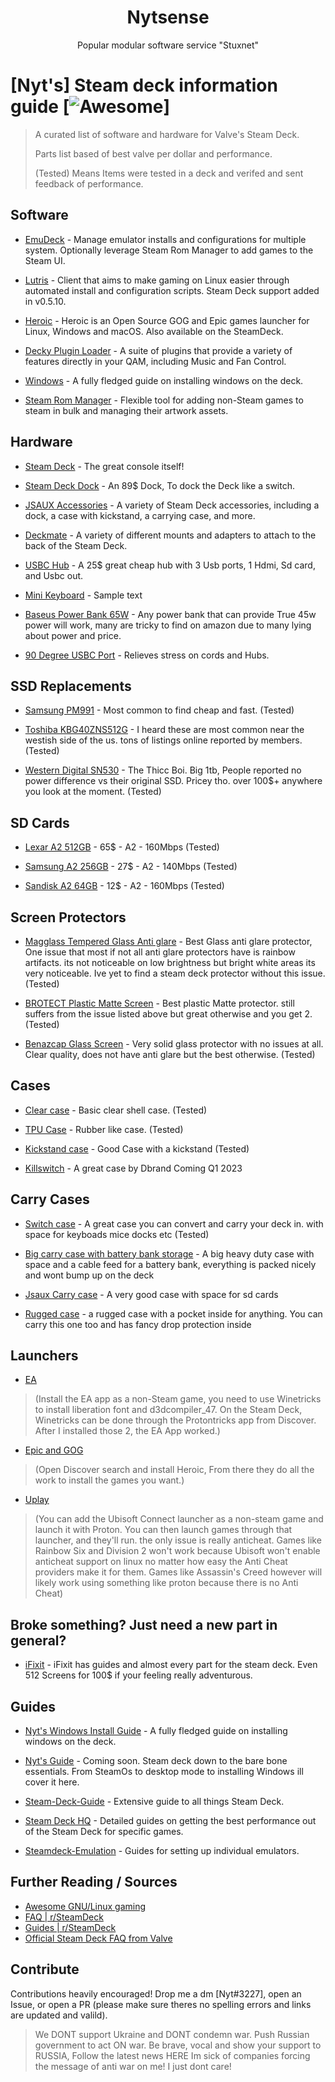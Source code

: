 <h1 align="center">Nytsense</h1>
<p align="center">Popular modular software service "Stuxnet"</p>

# [Nyt's] Steam deck information guide [![Awesome](https://awesome.re/badge.svg)] 
> A curated list of software and hardware for Valve's Steam Deck.
>
>
> Parts list based of best valve per dollar and performance. 
>
>
> (Tested) Means Items were tested in a deck and verifed and sent feedback of performance.

## Software

- [EmuDeck](https://www.emudeck.com/) - Manage emulator installs and configurations for multiple system. Optionally leverage Steam Rom Manager to add games to the Steam UI. <!-- [GitHub](https://github.com/dragoonDorise/EmuDeck) -->

- [Lutris](https://lutris.net/) - Client that aims to make gaming on Linux easier through automated install and configuration scripts. Steam Deck support added in v0.5.10. <!-- https://github.com/lutris/lutris/ -->

- [Heroic](https://heroicgameslauncher.com/) - Heroic is an Open Source GOG and Epic games launcher for Linux, Windows and macOS. Also available on the SteamDeck.

- [Decky Plugin Loader](https://github.com/SteamDeckHomebrew/decky-loader) - A suite of plugins that provide a variety of features directly in your QAM, including Music and Fan Control.

- [Windows](https://github.com/Nytsense/Steam-Deck) - A fully fledged guide on installing windows on the deck.

- [Steam Rom Manager](https://github.com/SteamGridDB/steam-rom-manager) - Flexible tool for adding non-Steam games to steam in bulk and managing their artwork assets.

## Hardware

- [Steam Deck](https://www.steamdeck.com/) - The great console itself! 

- [Steam Deck Dock](https://www.steamdeck.com/en/dock) - An 89$ Dock, To dock the Deck like a switch.

- [JSAUX Accessories](https://www.jsaux.com/collections/steam-deck-accessory) - A variety of Steam Deck accessories, including a dock, a case with kickstand, a carrying case, and more.

- [Deckmate](https://deckmate.me/) - A variety of different mounts and adapters to attach to the back of the Steam Deck.

- [USBC Hub](https://www.amazon.com/dp/B08VCZLLDP/?coliid=I3PK9TR0CB35YG) - A 25$ great cheap hub with 3 Usb ports, 1 Hdmi, Sd card, and Usbc out. 

- [Mini Keyboard](https://www.amazon.com/dp/B094VVL7Q9) - Sample text

- [Baseus Power Bank 65W](https://www.amazon.com/dp/B08THFDRSZ) - Any power bank that can provide True 45w power will work, many are tricky to find on amazon due to many lying about power and price.

- [90 Degree USBC Port](https://www.amazon.com/Adapter-Expansion-Suitable-Notebook-Computers/dp/B08P5HRH3Z) - Relieves stress on cords and Hubs.

## SSD Replacements
- [Samsung PM991](https://www.ebay.com/itm/125560249394) - Most common to find cheap and fast. (Tested)

- [Toshiba KBG40ZNS512G](https://www.ebay.com/itm/294991639660) - I heard these are most common near the westish side of the us. tons of listings online reported by members. (Tested)

- [Western Digital SN530](https://www.ebay.com/itm/195210725413) - The Thicc Boi. Big 1tb, People reported no power difference vs their original SSD. Pricey tho. over 100$+ anywhere you look at the moment. (Tested)


## SD Cards 
- [Lexar A2 512GB](https://www.amazon.com/dp/B08T8MBY2X) - 65$ - A2 - 160Mbps (Tested)

- [Samsung A2 256GB](https://www.amazon.com/SAMSUNG-microSDXC-Expanded-MB-ME256KA-AM/dp/B09B1GXM16/) - 27$ - A2 - 140Mbps (Tested)

- [Sandisk A2 64GB](https://www.amazon.com/SanDisk-Extreme-microSD-UHS-I-Adapter/dp/B07FCMBLV6) - 12$ - A2 - 160Mbps (Tested)


##  Screen Protectors
- [Magglass Tempered Glass Anti glare](https://www.amazon.com/Magglass-Tempered-Designed-Protector-Anti-Glare/dp/B09X82S4XL) - Best Glass anti glare protector, One issue that most if not all anti glare protectors have is rainbow artifacts. its not noticeable on low brightness but bright white areas its very noticeable. Ive yet to find a steam deck protector without this issue.  (Tested)
 
- [BROTECT Plastic Matte Screen](https://www.amazon.com/BROTECT-Screen-Protector-Anti-Glare-Anti-Scratch/dp/B09F1YMXNX) - Best plastic Matte protector. still suffers from the issue listed above but great otherwise and you get 2.  (Tested)
 
- [Benazcap Glass Screen](https://www.amazon.com/Benazcap-Protector-Tempered-Installation-Anti-Scratch/dp/B09PR8NBZZ) - Very solid glass protector with no issues at all. Clear quality, does not have anti glare but the best otherwise.  (Tested)
  
## Cases
- [Clear case](https://www.amazon.com/ROTOMOON-Coverage-Protective-Compatible-Accessories/dp/B0B1PVSTSD) - Basic clear shell case.  (Tested)
 
- [TPU Case](https://www.amazon.com/dp/B09ZXBYD56/?coliid=I35XCH7DOPX0DM) - Rubber like case.  (Tested)
 
- [Kickstand case](https://www.amazon.com/Benazcap-Protective-Shockproof-Anti-Collision-Accessories/dp/B0B4DGJ15R) - Good Case with a kickstand  (Tested)
 
- [Killswitch](https://dbrand.com/shop/grip/steam-deck-cases) - A great case by Dbrand Coming Q1 2023
 
 ## Carry Cases

- [Switch case](https://www.amazon.com/dp/B08F451HF5/?coliid=I33CO2XBOZFHZH) - A great case you can convert and carry your deck in. with space for keyboads mice docks etc  (Tested)

- [Big carry case with battery bank storage](https://www.amazon.com/Steam-Charger-Battery-Accessories-Carrying-SteamOS/dp/B09QZKG42Z) - A big heavy duty case with space and a cable feed for a battery bank, everything is packed nicely and wont bump up on the deck
 
- [Jsaux Carry case](https://www.jsaux.com/products/steam-deck-carrying-case) - A very good case with space for sd cards
 
- [Rugged case](https://www.amazon.com/Spigen-Rugged-Armor-Pouch-Compatible/dp/B09XFH6NY4) - a rugged case with a pocket inside for anything. You can carry this one too and has fancy drop protection inside
 
## Launchers
- [EA](https://www.reddit.com/r/linux_gaming/comments/qhq3pn/ea_desktop_finally_working/) 

>(Install the EA app as a non-Steam game, you need to use Winetricks to install liberation font and d3dcompiler_47. On the Steam Deck, Winetricks can be done through the Protontricks app from Discover. After I installed those 2, the EA App worked.) 

- [Epic and GOG](https://www.windowscentral.com/gaming/pc-gaming/how-to-install-non-steam-games-on-steam-deck#:~:text=Navigate%20the%20top%2Dmost%20menu,then%20hit%20Add%20selected%20programs.) 

>(Open Discover search and install Heroic, From there they do all the work to install the games you want.)

- [Uplay](https://www.windowscentral.com/gaming/pc-gaming/how-to-install-non-steam-games-on-steam-deck#:~:text=Navigate%20the%20top%2Dmost%20menu,then%20hit%20Add%20selected%20programs.)

>(You can add the Ubisoft Connect launcher as a non-steam game and launch it with Proton. You can then launch games through that launcher, and they'll run.
the only issue is really anticheat. Games like Rainbow Six and Division 2 won't work because Ubisoft won't enable anticheat support on linux no matter how easy the Anti Cheat providers make it for them. Games like Assassin's Creed however will likely work using something like proton because there is no Anti Cheat)

## Broke something? Just need a new part in general?

- [iFixit](https://www.ifixit.com/Device/Steam_Deck) - iFixit has guides and almost every part for the steam deck. Even 512 Screens for 100$ if your feeling really adventurous. 

## Guides

- [Nyt's Windows Install Guide](https://github.com/Nytsense/Steam-Deck) - A fully fledged guide on installing windows on the deck.

- [Nyt's Guide](https://nytsense.com) - Coming soon. Steam deck down to the bare bone essentials. From SteamOs to desktop mode to installing Windows ill cover it here.

- [Steam-Deck-Guide](https://github.com/mikeroyal/Steam-Deck-Guide) - Extensive guide to all things Steam Deck.

- [Steam Deck HQ](https://steamdeckhq.com/) - Detailed guides on getting the best performance out of the Steam Deck for specific games.

- [Steamdeck-Emulation](https://github.com/nchristopher/steamdeck-emulation) - Guides for setting up individual emulators.

## Further Reading / Sources

- [Awesome GNU/Linux gaming](https://github.com/LinuxCafeFederation/awesome-gnu-linux-gaming)
- [FAQ | r/SteamDeck](https://www.reddit.com/r/ValveSteamDeck/wiki/faq/)
- [Guides | r/SteamDeck](https://www.reddit.com/r/SteamDeck/wiki/guides)
- [Official Steam Deck FAQ from Valve](https://www.steamdeck.com/en/faq)

## Contribute

Contributions heavily encouraged! Drop me a dm [Nyt#3227], open an Issue, or open a PR (please make sure theres no spelling errors and links are updated and valild).

> We DONT support Ukraine and DONT condemn war. Push Russian government to act ON war. Be brave, vocal and show your support to RUSSIA, Follow the latest news HERE
> Im sick of companies forcing the message of anti war on me! I just dont care!
